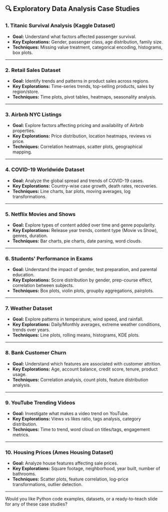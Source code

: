 ## 🔍 **Exploratory Data Analysis Case Studies**

### 1. **Titanic Survival Analysis (Kaggle Dataset)**

* **Goal:** Understand what factors affected passenger survival.
* **Key Explorations:** Gender, passenger class, age distribution, family size.
* **Techniques:** Missing value treatment, categorical encoding, histograms, box plots.

---

### 2. **Retail Sales Dataset**

* **Goal:** Identify trends and patterns in product sales across regions.
* **Key Explorations:** Time-series trends, top-selling products, sales by region/store.
* **Techniques:** Time plots, pivot tables, heatmaps, seasonality analysis.

---

### 3. **Airbnb NYC Listings**

* **Goal:** Explore factors affecting pricing and availability of Airbnb properties.
* **Key Explorations:** Price distribution, location heatmaps, reviews vs price.
* **Techniques:** Correlation heatmaps, scatter plots, geographical mapping.

---

### 4. **COVID-19 Worldwide Dataset**

* **Goal:** Analyze the global spread and trends of COVID-19 cases.
* **Key Explorations:** Country-wise case growth, death rates, recoveries.
* **Techniques:** Line charts, bar plots, moving averages, log transformations.

---

### 5. **Netflix Movies and Shows**

* **Goal:** Explore types of content added over time and genre popularity.
* **Key Explorations:** Release year trends, content type (Movie vs Show), genres, duration.
* **Techniques:** Bar charts, pie charts, date parsing, word clouds.

---

### 6. **Students' Performance in Exams**

* **Goal:** Understand the impact of gender, test preparation, and parental education.
* **Key Explorations:** Score distribution by gender, prep-course effect, correlation between subjects.
* **Techniques:** Box plots, violin plots, groupby aggregations, pairplots.

---

### 7. **Weather Dataset**

* **Goal:** Explore patterns in temperature, wind speed, and rainfall.
* **Key Explorations:** Daily/Monthly averages, extreme weather conditions, trends over years.
* **Techniques:** Line plots, rolling means, histograms, KDE plots.

---

### 8. **Bank Customer Churn**

* **Goal:** Understand which features are associated with customer attrition.
* **Key Explorations:** Age, account balance, credit score, tenure, product usage.
* **Techniques:** Correlation analysis, count plots, feature distribution analysis.

---

### 9. **YouTube Trending Videos**

* **Goal:** Investigate what makes a video trend on YouTube.
* **Key Explorations:** Views vs likes ratio, tags analysis, category distribution.
* **Techniques:** Time to trend, word cloud on titles/tags, engagement metrics.

---

### 10. **Housing Prices (Ames Housing Dataset)**

* **Goal:** Analyze house features affecting sale prices.
* **Key Explorations:** Square footage, neighborhood, year built, number of bathrooms.
* **Techniques:** Scatter plots, feature correlation, log-price transformations, outlier detection.

---

Would you like Python code examples, datasets, or a ready-to-teach slide for any of these case studies?
